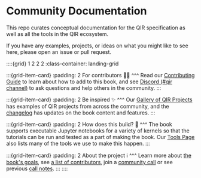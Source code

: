 # Community Documentation

This repo curates conceptual documentation for the QIR specification as well as all the tools in the QIR ecosystem.

If you have any examples, projects, or ideas on what you might like to see here, please open an issue or pull request.

::::{grid} 1 2 2 2
:class-container: landing-grid

:::{grid-item-card}
:padding: 2
For contributors 👩‍💻
^^^
Read our [Contributing Guide](reference/_contributing) to learn about how to add to this book, and see [Discord (#qir channel)](https://discord.unitary.fund) to ask questions and help others in the community.
:::

:::{grid-item-card}
:padding: 2
Be inspired ✨
^^^
Our [Gallery of QIR Projects](project-gallery) has examples of QIR projects from across the community, and the [changelog](reference/_changelog.md) has updates on the book content and features.
:::

:::{grid-item-card}
:padding: 2
How does this build? 🔨
^^^
The book supports executable Jupyter notebooks for a variety of kernels so that the tutorials can be run and tested as a part of making the book. Our [Tools Page](tools) also lists many of the tools we use to make this happen.
:::

:::{grid-item-card}
:padding: 2
About the project ℹ️
^^^
Learn more about [the book's goals](reference/_readme), see [a list of contributors](reference/_readme), join a [community call](http://events.unitary.fund/) or see previous [call notes](https://www.google.com/url?q=http%3A%2F%2Faka.ms%2Fqir-community-call&sa=D&ust=1652828084612000&usg=AOvVaw25ZmU8qvkNVlq3y6bmWK1F).
:::
::::
